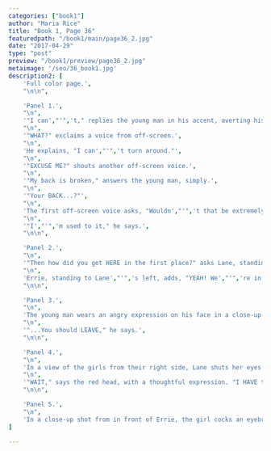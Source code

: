 ```yaml
---
categories: ["book1"]
author: "Maria Rice"
title: "Book 1, Page 36"
featuredpath: "/book1/main/page36_2.jpg"
date: "2017-04-29"
type: "post"
preview: "/book1/preview/page36_2.jpg"
metaimage: '/seo/36_book1.jpg'
description2: [
    'Full color page.',
    "\n\n",

    'Panel 1.',
    "\n",
    '"I can',"'",'t," replies the young man in his accent, averting his gaze. In full view, except for his partially-visible horns at the top of the panel, he sits among long blades of sunlit grass, dotted with white fluffy dandelions. He continues to glow limegreen from the shoulders down, including the vines still branched out on the grass and trees behind him. He rests his elbows on his crossed legs and holds his loosely-clenched hands in front of him.',
    "\n",
    '"WHAT?" exclaims a voice from off-screen.',
    "\n",
    'He explains, "I can',"'",'t turn around."',
    "\n",
    '"EXCUSE ME?" shouts another off-screen voice.',
    "\n",
    '"My back is broken," answers the young man, simply.',
    "\n",
    '"Your BACK...?"',
    "\n",
    'The first off-screen voice asks, "Wouldn',"'",'t that be extremely PAINFUL?"',
    "\n",
    '"I',"'",'m used to it," he says.',
    "\n\n",

    'Panel 2.',
    "\n",
    '"Then how did you get HERE in the first place?" asks Lane, standing on the left side of the panel with her hands on her hips. Both girls wear suspicious expressions on their faces and are visible from the knees, up.',
    "\n",
    'Errie, standing to Lane',"'",'s left, adds, "YEAH! We',"'",'re in the MIDDLE of the woods!"',
    "\n\n",

    'Panel 3.',
    "\n",
    'The young man wears an angry expression on his face in a close-up shot of him leaning forward while glaring up. The limegreen glow starts to envelop his head and shoulders.',
    "\n",
    '"...You should LEAVE," he says.',
    "\n\n",

    'Panel 4.',
    "\n",
    'In a view of the girls from their right side, Lane shuts her eyes and puts her left hand on Errie',"'",'s right shoulder, saying, "Maybe we SHOULD--!"',
    "\n",
    '"WAIT," says the red head, with a thoughtful expression. "I HAVE to ask--"', 
    "\n\n",

    'Panel 5.',
    "\n",
    'In a close-up shot from in front of Errie, the girl cocks an eyebrow as she gazes down in front of her and she asks, "--I get the GOAT COSTUME...but the VINES coming out of your back...? What movie are THOSE from?"',
]

---
```

